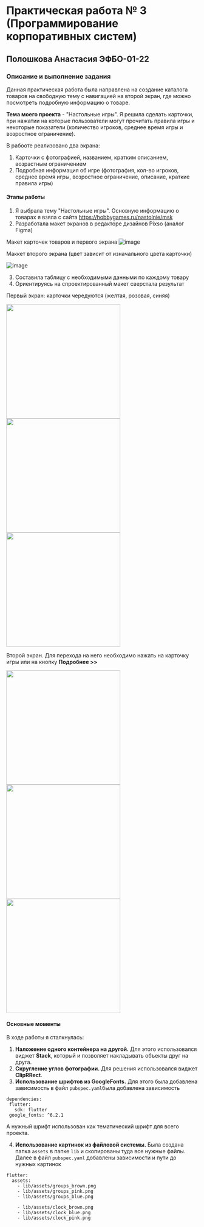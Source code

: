 # Практическая работа № 3 (Программирование корпоративных систем)

## Полошкова Анастасия ЭФБО-01-22

### Описание и выполнение задания
Данная практическая работа была направлена на создание каталога товаров на свободную тему с навигацией на второй экран, где можно посмотреть подробную информацию о товаре.

**Тема моего проекта** - "Настольные игры". Я решила сделать карточки, при нажатии на которые пользователи могут прочитать правила игры и некоторые показатели (количество игроков, среднее время игры и возростное ограничение).

В рабооте реализовано два экрана:
1. Карточки с фотографией, названием, кратким описанием, возрастным ограничением
2. Подробная информация об игре (фотография, кол-во игроков, среднее время игры, возростное ограничение, описание, краткие правила игры)

#### Этапы работы
1. Я выбрала тему "Настольные игры". Основную информацию о товарах я взяла с сайта https://hobbygames.ru/nastolnie/msk
2. Разработала макет экранов в редакторе дизайнов Pixso (аналог Figma)
   
Макет карточек товаров и первого экрана
![image](https://github.com/user-attachments/assets/f58de614-c275-4344-bcdc-788982927034)

Маккет второго экрана (цвет зависит от изначального цвета карточки)

![image](https://github.com/user-attachments/assets/34c18a9b-71c2-440c-8829-1620b7e69341)

3. Составила таблицу с необходимыми данными по каждому товару
4. Ориентируясь на спроектированный макет сверстала результат

Первый экран: карточки чередуются (желтая, розовая, синяя)

<img src ="https://github.com/user-attachments/assets/6f7c3399-9946-453a-96c9-dd6f0773d6d2" width="300"/>

<img src ="https://github.com/user-attachments/assets/c5018286-219e-4a2c-bf5e-632f8185d4ef" width="300"/>

<img src ="https://github.com/user-attachments/assets/122fb7ea-07c4-489b-b866-33960ea553c2" width="300"/>


Второй экран. Для перехода на него необходимо нажать на карточку игры или на кнопку **Подробнее >>**

<img src ="https://github.com/user-attachments/assets/b90be868-c252-47c5-a416-3833f26e23b4" width="300"/>

<img src ="https://github.com/user-attachments/assets/1ab25af2-3a8d-4c58-81ee-d9266653b158" width="300"/>

<img src ="https://github.com/user-attachments/assets/499db483-0c20-478c-ad89-98fafa09146f" width="300"/>

#### Основные моменты

В ходе работы я сталкнулась:
1. **Наложение одного контейнера на другой.** Для этого использовался виджет **Stack**, который и позволяет накладывать объекты друг на друга.
2. **Скругление углов фотографии.** Для решения использовался виджет **ClipRRect**.
3. **Использование шрифтов из GoogleFonts.** Для этого была добавлена зависимость в файл ```pubspec.yaml```была добавлена зависимость
 ```
dependencies:
  flutter:
    sdk: flutter
  google_fonts: ^6.2.1
```

А нужный шрифт использован как тематический шрифт для всего проекта.

4. **Использование картинок из файловой системы.** Была создана папка ```assets``` в папке ```lib``` и скопированы туда все нужные файлы. Далее в файл ```pubspec.yaml``` добавлены зависимости и пути до нужных картинок
```
flutter:
  assets:
    - lib/assets/groups_brown.png
    - lib/assets/groups_pink.png
    - lib/assets/groups_blue.png

    - lib/assets/clock_brown.png
    - lib/assets/clock_blue.png
    - lib/assets/clock_pink.png
```
